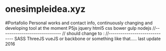 # onesimpleidea.xyz
#Portafolio
Personal works and contact info, continuously changing and developing 
tool at the moment
 P5js
 jquery
 html5
 css
 bower
 gulp 
 nodejs
//------------------------------
// should change to :
//------------------------------
SASS
ThreeJS
vueJS or backbone or something like that.....
last update 2016 

